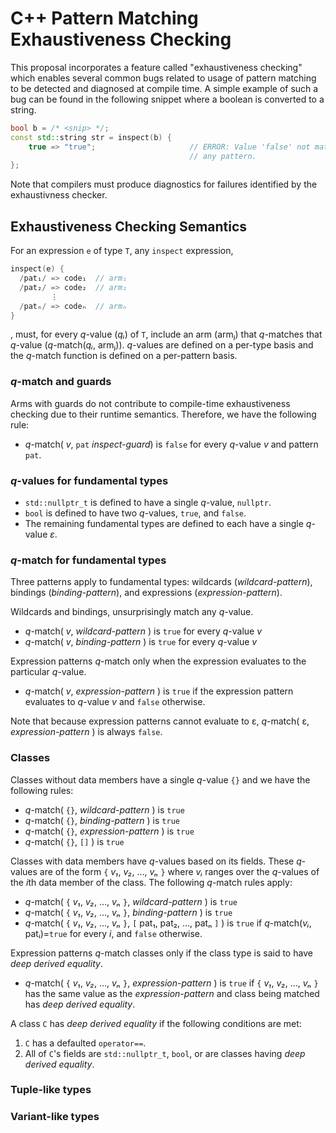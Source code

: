 # C++ Pattern Matching Exhaustiveness Checking

This proposal incorporates a feature called "exhaustiveness checking" which
enables several common bugs related to usage of pattern matching to be detected
and diagnosed at compile time. A simple example of such a bug can be found in
the following snippet where a boolean is converted to a string.

```c++
bool b = /* <snip> */;
const std::string str = inspect(b) {
    true => "true";                     // ERROR: Value 'false' not matched by
                                        // any pattern.
};
```

Note that compilers must produce diagnostics for failures identified by the
exhaustivness checker.

## Exhaustiveness Checking Semantics

For an expression `e` of type `T`, any `inspect` expression,

```c++
inspect(e) {
  /pat₁/ => code₁  // arm₁
  /pat₂/ => code₂  // arm₂
         ⋮
  /patₙ/ => codeₙ  // armₙ
}
```

, must, for every *q*-value (*qᵢ*) of `T`, include an arm (armⱼ) that
*q*-matches that *q*-value (*q*-match(*qᵢ*, armⱼ)). *q*-values are defined on a
per-type basis and the *q*-match function is defined on a per-pattern basis.

### *q*-match and guards

Arms with guards do not contribute to compile-time exhaustiveness checking due
to their runtime semantics. Therefore, we have the following rule:

* *q*-match( *v*, `pat` *inspect-guard*) is `false` for every *q*-value
  *v* and pattern `pat`.

### *q*-values for fundamental types

* `std::nullptr_t` is defined to have a single *q*-value, `nullptr`.
* `bool` is defined to have two *q*-values, `true`, and `false`.
* The remaining fundamental types are defined to each have a single *q*-value
  *ε*.

### *q*-match for fundamental types

Three patterns apply to fundamental types: wildcards (*wildcard-pattern*),
bindings (*binding-pattern*), and expressions (*expression-pattern*).

Wildcards and bindings, unsurprisingly match any *q*-value.

* *q*-match( *v*, *wildcard-pattern* ) is `true` for every *q*-value *v*
* *q*-match( *v*, *binding-pattern* ) is `true` for every *q*-value *v*

Expression patterns *q*-match only when the expression evaluates to the
particular *q*-value.

* *q*-match( *v*, *expression-pattern* ) is `true` if the expression pattern
  evaluates to *q*-value *v* and `false` otherwise.

Note that because expression patterns cannot evaluate to ε, *q*-match( ε,
*expression-pattern* ) is always `false`.

### Classes

Classes without data members have a single *q*-value `{}` and we have the
following rules:

* *q*-match( `{}`, *wildcard-pattern* ) is `true`
* *q*-match( `{}`, *binding-pattern* ) is `true`
* *q*-match( `{}`, *expression-pattern* ) is `true`
* *q*-match( `{}`, `[]` ) is `true`

Classes with data members have *q*-values based on its fields. These *q*-values
are of the form `{` *v₁*, *v₂*, …, *vₙ* `}` where *vᵢ* ranges over the
*q*-values of the *i*th data member of the class. The following *q*-match rules
apply:

* *q*-match( `{` *v₁*, *v₂*, …, *vₙ* `}`, *wildcard-pattern* ) is `true`
* *q*-match( `{` *v₁*, *v₂*, …, *vₙ* `}`, *binding-pattern* ) is `true`
* *q*-match( `{` *v₁*, *v₂*, …, *vₙ* `}`, `[` pat₁, pat₂, …, patₙ `]` ) is
  `true` if *q*-match(*vᵢ*, patᵢ)=`true` for every *i*, and `false` otherwise.

Expression patterns *q*-match classes only if the class type is said to have
*deep derived equality*.

* *q*-match( `{` *v₁*, *v₂*, …, *vₙ* `}`, *expression-pattern* ) is `true` if
  `{` *v₁*, *v₂*, …, *vₙ* `}` has the same value as the *expression-pattern*
  and class being matched has *deep derived equality*.

A class `C` has *deep derived equality* if the following conditions are met:

1. `C` has a defaulted `operator==`.
2. All of `C`'s fields are `std::nullptr_t`, `bool`, or are classes having *deep
   derived equality*.

### Tuple-like types

### Variant-like types

